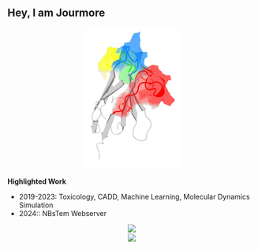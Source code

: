 ## Hey, I am Jourmore
<p style="text-align: center;">
    <img src="https://github.com/jourmore/jourmore/blob/main/png60-roll-unscreen.gif" width="200" alt="logo"/>
</p>

**Highlighted Work**
* 2019-2023: Toxicology, CADD, Machine Learning, Molecular Dynamics Simulation
* 2024:: NBsTem Webserver

<!-- * [DIG: A Turnkey Library for Diving into Graph Deep Learning Research](https://github.com/divelab/DIG)
* [MoleculeX: Advanced Graph and Sequence Neural Networks for Molecular Property Prediction and Drug Discovery](https://github.com/divelab/MoleculeX)
* [GOOD: A graph out-of-distribution benchmark](https://github.com/divelab/GOOD) -->

<div align="center"> <img height="137px" src="https://github-readme-stats.vercel.app/api?username=jourmore&hide_title=true&hide_border=true&show_icons=trueline_height=21&text_color=000&icon_color=000&bg_color=0,ea6161,ffc64d,fffc4d,52fa5a&theme=graywhite" /> </div>
<div align="center"> <img src="https://github-readme-streak-stats.herokuapp.com/?user=jourmore" /> </div>
<!-- <div align="center"> <img src="https://stats.justsong.cn/api/csdn?id=qq_39607403"> </div> -->

<!-- ## Experience
- 2022.9-Now-2026.6 : Sichuan University /  PHD / Chengdu, China -->

<!-- ## Contact
-  Email : maojun@stu.scu.edu.cn -->
<!-- <div align="center"> <img src="https://github-profile-trophy.vercel.app/?username=jourmore" /> </div> -->

